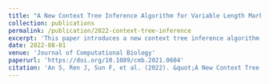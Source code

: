 ```yaml
---
title: "A New Context Tree Inference Algorithm for Variable Length Markov Chain Model with Applications to Biological Sequence Analyses"
collection: publications
permalink: /publication/2022-context-tree-inference
excerpt: 'This paper introduces a new context tree inference algorithm for Variable Length Markov Chain Model, with applications in biological sequence analyses.'
date: 2022-08-01
venue: 'Journal of Computational Biology'
paperurl: 'https://doi.org/10.1089/cmb.2021.0604'
citation: 'An S, Ren J, Sun F, et al. (2022). &quot;A New Context Tree Inference Algorithm for Variable Length Markov Chain Model with Applications to Biological Sequence Analyses.&quot; <i>Journal of Computational Biology</i>. 29(8): 839-856.'
---
```

